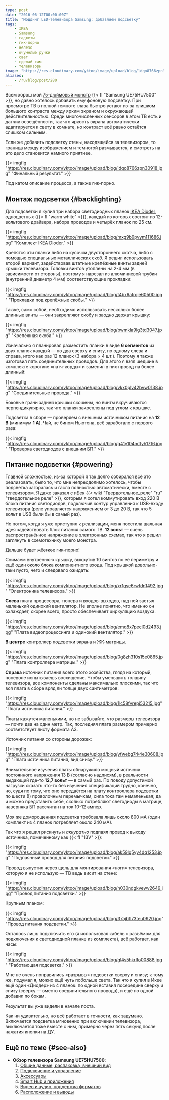 ```yaml
---
type: post
date: "2016-06-12T00:00:00Z"
title: "Моддинг LED-телевизора Samsung: добавляем подсветку"
tags:
    - IKEA
    - Samsung
    - гаджеты
    - гик-порно
    - железо
    - очумелые ручки
    - свет
    - сделай сам
    - телевизоры
image: "https://res.cloudinary.com/yktoo/image/upload/blog/ldqo8766zpn30918.jpg"
aliases:
    - /ru/blog/post/280
---
```


Всем хорош мой [75-дюймовый монстр](0243) {{< fl "Samsung UE75HU7500" >}}, но давно хотелось добавить ему фоновую подсветку. При просмотре ТВ в полной темноте глаза быстро устают из-за слишком большого контраста между ярким экраном и окружающей действительностью. Среди многочисленных сенсоров в этом ТВ есть и датчик освещённости, так что яркость экрана автоматически адаптируется к свету в комнате, но контраст всё равно остаётся слишком сильным.

<!--more-->

Если же добавить подсветку стены, находящейся за телевизором, то граница между изображением и темнотой размывается, и смотреть на это дело становится намного приятнее.

{{< imgfig "https://res.cloudinary.com/yktoo/image/upload/blog/ldqo8766zpn30918.jpg" "Финальный результат." >}}

Под катом описание процесса, а также гик-порно.

## Монтаж подсветки {#backlighting}

Для подсветки я купил три набора светодиодных планок [IKEA Dioder](http://www.ikea.com/us/en/catalog/products/20119418/), одноцветных ({{< fl "warm white" >}}), каждый из которых состоит из 12-вольтового драйвера, набора проводов и четырёх планок по 25 см.

{{< imgfig "https://res.cloudinary.com/yktoo/image/upload/blog/mxg9b9pvym111686.jpg" "Комплект IKEA Dioder." >}}

Крепятся эти планки либо на кусочки двустороннего скотча, либо с помощью специальных металлических скоб. Я решил использовать второй вариант, задействовав штатные крепёжные винты задней крышки телевизора. Головки винтов утоплены на 2-4 мм (в зависимости от стороны), поэтому я нарезал из алюминиевой трубки (внутренний диаметр 4 мм) соответствующие прокладки:

{{< imgfig "https://res.cloudinary.com/yktoo/image/upload/blog/t4bx6atroje60500.jpg" "Прокладки под крепёжные скобы." >}}

Также, само собой, необходимо использовать несколько более длинные винты — они закрепляют скобу и заодно держат крышку:

{{< imgfig "https://res.cloudinary.com/yktoo/image/upload/blog/bwmkla9lg3td3047.jpg" "Крепёжная скоба." >}}

Изначально я планировал разместить планки в виде **6 сегментов** из двух планок каждый — по два сверху и снизу, по одному слева и справа, итого как раз 12 планок (3 набора × 4 шт.). Поэтому я также изготовил пять соединительных проводов. Для этого я взял шедшие в комплекте короткие «патч-корды» и заменил в них провод на более длинный:

{{< imgfig "https://res.cloudinary.com/yktoo/image/upload/blog/ykx0ply42bvw0138.jpg" "Соединительные провода." >}}

Боковые грани задней крышки скошены, но винты вкручиваются перпендикулярно, так что планки закреплены под углом к крышке.

Подсветка в сборе — проверяем с внешним источником питания на **12 В** (минимум **1 А**). Чай, не бином Ньютона, всё заработало с первого раза:

{{< imgfig "https://res.cloudinary.com/yktoo/image/upload/blog/g41y104nc1yh1716.jpg" "Проверка светодиодов с внешним БП." >}}

## Питание подсветки {#powering}

Главной сложностью, из-за которой я так долго собирался всё это реализовать, было то, что мне непреодолимо хотелось, чтобы подсветка загоралась и гасла полностью автоматически, вместе с телевизором. Я даже заказал с иБея {{< wiki "Твердотельное_реле" "ru" "твердотельное реле" >}}, которым я хотел коммутировать вход 220 В блока питания светодиодов, подключив контур управления к USB-входу телевизора (реле управляется напряжением от 3 до 20 В, так что 5 вольт в USB были бы в самый раз).

Но потом, когда я уже приступил к реализации, меня посетила шальная идея задействовать блок питания самого ТВ. **12 вольт** — очень распространённое напряжение в электронных схемах, так что я решил заглянуть в схемотехнику моего монстра.

Дальше будет ~~жёсткое~~ гик-порно!

Снимаем внутреннюю крышку, выкрутив 10 винтов по её периметру и ещё один около блока компонентного входа. Под крышкой довольно-таки пусто, чего и следовало ожидать:

{{< imgfig "https://res.cloudinary.com/yktoo/image/upload/blog/xr1qse6rwfdn1492.jpg" "Электроника телевизора." >}}

**Слева** плата процессора, тюнера и входов-выходов, над ней застыл маленький одинокий вентилятор. Не вполне понятно, что именно он охлаждает, скорее всего, просто обеспечивает циркуляцию воздуха.

{{< imgfig "https://res.cloudinary.com/yktoo/image/upload/blog/emq8x7pecl0d2493.jpg" "Плата видеопроцессинга и одинокий вентилятор." >}}

**В центре** контроллер подсветки экрана и ЖК-матрицы.

{{< imgfig "https://res.cloudinary.com/yktoo/image/upload/blog/0g8zh310s15e0865.jpg" "Плата контроллера матрицы." >}}

**Справа** источник питания всего этого хозяйства, глядя на который, поневоле испытываешь восхищение. Чтобы уменьшить толщину телевизора, все компоненты сделаны максимально плоскими, так что вся плата в сборе вряд ли толще двух сантиметров:

{{< imgfig "https://res.cloudinary.com/yktoo/image/upload/blog/1lc58fvrepi53215.jpg" "Плата источника питания." >}}

Платы кажутся маленькими, но не забывайте, что размеры телевизора — почти два на один метр. Так, последняя плата размером примерно соответствует листу формата A3.

Источник питания со стороны дорожек:

{{< imgfig "https://res.cloudinary.com/yktoo/image/upload/blog/yfwebg7rk4e30608.jpg" "Плата источника питания, вид снизу." >}}

Внимательное изучения платы обнаружило мощный источник постоянного напряжения 13 В (согласно надписям), в реальности выдающий где-то **12,7 вольт** — в самый раз. По поводу допустимой нагрузки сказать что-то без изучения спецификаций трудно, конечно, но, судя по тому, что оно передаётся на плату контроллера подсветки по шести (!) проволочным перемычкам, сила тока там немаленькая; да и можно представить себе, сколько потребляют светодиоды в матрице, наверняка БП рассчитан на ток 10-12 ампер.

Моя же доморощенная подсветка требовала лишь около 800 мА (один комплект из 4 планок потребляет около 240 мА).

Так что я решил рискнуть и *аккуратно* подпаял провод к выходу источника, помеченному как {{< fl "13V" >}}:

{{< imgfig "https://res.cloudinary.com/yktoo/image/upload/blog/ak59lg5yy4dq1253.jpg" "Подпаянный провод для питания подсветки." >}}

Провод выпустил через щель для монтирования «ноги» телевизора, которую я не использую — ТВ ведь висит на стене:

{{< imgfig "https://res.cloudinary.com/yktoo/image/upload/blog/n030ndgkvewv2649.jpg" "Провод питания подсветки." >}}

Крупным планом:

{{< imgfig "https://res.cloudinary.com/yktoo/image/upload/blog/37ajb1l73teu0920.jpg" "Провод питания подсветки." >}}

Осталось лишь подключить его (я использовал кабель с разъёмом для подключения к светодиодной планке из комплекта), всё работает, как часы:

{{< imgfig "https://res.cloudinary.com/yktoo/image/upload/blog/gl4s5hkrlfo00888.jpg" "Работающая подсветка." >}}

Мне не очень понравились «разрывы» подсветки сверху и снизу; к тому же, подумал я, можно ещё чуть побольше света. Так что я купил в Икее ещё один «Диодер» из 4 планок: по одной вставил посередине сверху и снизу (сверху — вместо соединительного провода), и ещё по одной добавил по бокам.

Результат вы уже видели в начале поста.

Как ни удивительно, но всё работает в точности, как задумано. Включается подсветка мгновенно при включении телевизора, выключается тоже вместе с ним, примерно через пять секунд после нажатия кнопки на ДУ.

## Ещё по теме {#see-also}

* **Обзор телевизора Samsung UE75HU7500**:
    1. [Общие данные, распаковка, внешний вид](0243)
    2. [Подключение и управление](0244)
    3. [Аксессуары](0245)
    4. [Smart Hub и приложения](0246)
    5. [Видео и  аудио, поддержка форматов](0247)
    6. [Расположение и выводы](0248)
